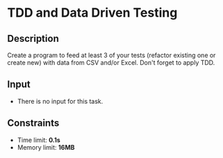 # TDD and Data Driven Testing 

## Description
Create a program to feed at least 3 of your tests (refactor existing one or create new) with data from CSV and/or Excel. Don't forget to apply TDD.

## Input
- There is no input for this task.


## Constraints
- Time limit: **0.1s**
- Memory limit: **16MB**
